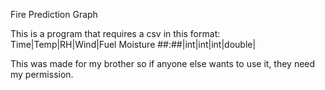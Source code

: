 Fire Prediction Graph

This is a program that requires a csv in this format:
Time|Temp|RH|Wind|Fuel Moisture
##:##|int|int|int|double|

This was made for my brother so if anyone else wants to use it,
they need my permission.
